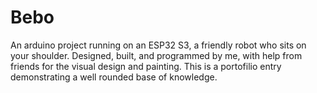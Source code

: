 # Bebo
An arduino project running on an ESP32 S3, a friendly robot who sits on your shoulder. Designed, built, and programmed by me, with help from friends for the visual design and painting. This is a portofilio entry demonstrating a well rounded base of knowledge.
